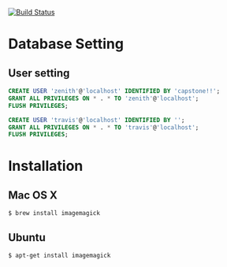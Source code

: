 [![Build Status](https://travis-ci.org/kty1965/TripScanner-rails.svg?branch=master)](https://travis-ci.org/kty1965/TripScanner-rails)

# Database Setting

## User setting

```sql
CREATE USER 'zenith'@'localhost' IDENTIFIED BY 'capstone!!';
GRANT ALL PRIVILEGES ON * . * TO 'zenith'@'localhost';
FLUSH PRIVILEGES;

CREATE USER 'travis'@'localhost' IDENTIFIED BY '';
GRANT ALL PRIVILEGES ON * . * TO 'travis'@'localhost';
FLUSH PRIVILEGES;
```

# Installation

## Mac OS X
```
$ brew install imagemagick
```

## Ubuntu
```
$ apt-get install imagemagick
```
